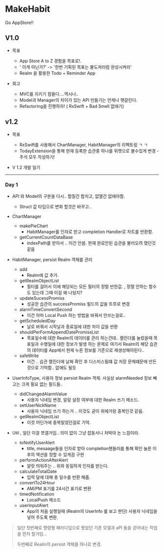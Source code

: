 # MakeHabit
Go AppStore!!


V1.0 
---

- 목표
	- App Store A to Z 경험을 목표로!.
	- ' 이게 아닌가?' -> '한번 기획된 목표는 불도져러럼 완성시켜라'
	- Realm 을 활용한 Todo + Reminder App


- 회고
	- MVC를 지키기 힘들다....역시나..
	- Model과 Manager의 차이가 있는 API 만들기는 언제나 햇갈린다.
	- Refactoring을 진행하자! ( RxSwift + Bad Smell 없애기)

v1.2
---

- 목표
	- RxSwift를 사용해서 ChartManager, HabitManager의 리펙토링 ㄱ ㄱ
	- TodayExtension을 통해 현재 등록한 습관중 하나를 위젯으로 볼수있게 변경	- 주석 모두 작성하기!

- V 1.2 개발 일기
----

### Day 1

- API 와 Model의 구분을 다시.. 합칠건 합치고, 없앨건 없애야함.
	- Struct 값 타입으로 변화 할것은 바꾸고..

- ChartManager
	- makePieChart 
		- HabitManager를 인자로 받고 completion Handler로 차트를 반환함.
	- getCurrentCountDataBase
		- indexPath를 받아서 .. 이건 안씀. 현재 완료안된 습관을 불러오려 했던것 같음

- HabitManager, persist Realm 객체를 관리
	- add
		- Realm에 값 추가.
	- getRealmObjectList
		- 필터를 걸어서 이에 해당되는 모든 필터의 정렬 반한값. , 정렬 안하는 함수도 있는데 그때 이걸 왜 나눴지?
	- updateSucessPromiss
		- 성공한 습관의 successPromiss 필드의 값을 트루로 변경
	- alarmTimeConvertSecond
		- 이건 아마 Local Push 하는 방법을 바꿔서 안쓰는걸로..
	- getScheduledDay
		- 날로 바꿔서 시작날과 종료일에 대한 차이 값을 반환
	- shouldPerFormAppendDatePromissList
		- 목표일수에 대한 Realm의 데이터를 관리 하는건데.. 켈린더를 눌렀을때 목표일과 수행일에 대한 정보가 발생 하는 문제로 여기서 Realm의 해당 습관의 데이터를 App에서 현재 누른 정보를 기준으로 재생성해야된다..
	- safeWrite
		- 이건 .. 습관 캘린더에 날짜 확인 후 디스미스될떄 값 저장 문제떄문에 만든것으로 기억함.. 없애도 될듯
		
- UserInfoType, 사용자 정보 persist Realm 객체. 사실상 alarmNeeded 정보 빼고는 크게 필요 없는 필드들..
	- didChangedAlarmValue
		- 사용자 닉네임 변경, 알람 설정 여부에 대한 Realm 쓰기 메소드.
	- setUserNickName
		- 사용자 닉네임 쓰기 하는거 .. 이것도 굳이 위에거랑 중복인것 같음.
	- getRealmObjectList
		- 이것 어딘가에 중복됬었던걸로 기억.

- Util , 일단 이걸 쪼갤거임.. 의미 없이 그냥 잡동사니 처박아 논 느낌이라.
	- toNotifyUserAlert
		- title, mesaage들을 인자로 받아 completion핸들러를 통해 확인 눌른 이후의 액션을 정할 수 있게끔 구현
	- performActionAfterAlert
		- 알랏 띄워주는 .. 위와 동일하게 인자를 받는다.
	- calculateTotalDate
		- 입력 달에 대해 총 일수를 반환 해줌.
	- convertTo24Hour
		- AM/PM 표기를 24시간 표기로 변환
	- timedNotification
		- LocalPush 메소드
	- userInputAlert
		- App의 처음 실행일때 (Realm의 UserInfo 를 보고 판단) 사용자 닉네임을 넣어 주도록 변환.

> 일단 첫번째로 명령형 패러다임으로 짰었던 기존 모델과 aPI 들을 걷어내는 작업을 먼저 할거임...
> 
> 두번째로 Realm의 persist 객체를 하나로 변경.
	
	
	
	
	
	